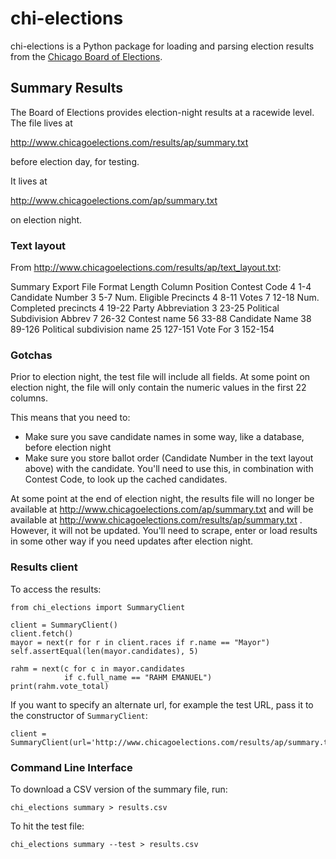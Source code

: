 chi-elections
=============

chi-elections is a Python package for loading and parsing election results from the [Chicago Board of Elections](http://www.chicagoelections.com/).

Summary Results
---------------

The Board of Elections provides election-night results at a racewide level.  The file lives at 

http://www.chicagoelections.com/results/ap/summary.txt

before election day, for testing.

It lives at

http://www.chicagoelections.com/ap/summary.txt

on election night.

### Text layout

From http://www.chicagoelections.com/results/ap/text_layout.txt:

Summary Export File Format      Length  Column Position
Contest Code                    4       1-4
Candidate Number                3       5-7
Num. Eligible Precincts         4       8-11
Votes                           7       12-18
Num. Completed precincts        4       19-22
Party Abbreviation              3       23-25
Political Subdivision Abbrev    7       26-32
Contest name                    56      33-88
Candidate Name                  38      89-126
Political subdivision name      25      127-151
Vote For                        3       152-154

### Gotchas 

Prior to election night, the test file will include all fields.  At some point on election night, the file will only contain the numeric values in the first 22 columns.

This means that you need to:

* Make sure you save candidate names in some way, like a database, before election night
* Make sure you store ballot order (Candidate Number in the text layout above) with the candidate.  You'll need to use this, in combination with Contest Code, to look up the cached candidates.  

At some point at the end of election night, the results file will no longer be available at http://www.chicagoelections.com/ap/summary.txt and will be available at http://www.chicagoelections.com/results/ap/summary.txt
.  However, it will not be updated. You'll need to scrape, enter or load results in some other way if you need updates after election night.
  

### Results client

To access the results:

    from chi_elections import SummaryClient
    
    client = SummaryClient()
    client.fetch()
    mayor = next(r for r in client.races if r.name == "Mayor")
    self.assertEqual(len(mayor.candidates), 5)

    rahm = next(c for c in mayor.candidates
                if c.full_name == "RAHM EMANUEL")
    print(rahm.vote_total)

If you want to specify an alternate url, for example the test URL, pass it to the constructor of `SummaryClient`:

    client = SummaryClient(url='http://www.chicagoelections.com/results/ap/summary.txt')


### Command Line Interface

To download a CSV version of the summary file, run:

    chi_elections summary > results.csv

To hit the test file:

    chi_elections summary --test > results.csv
